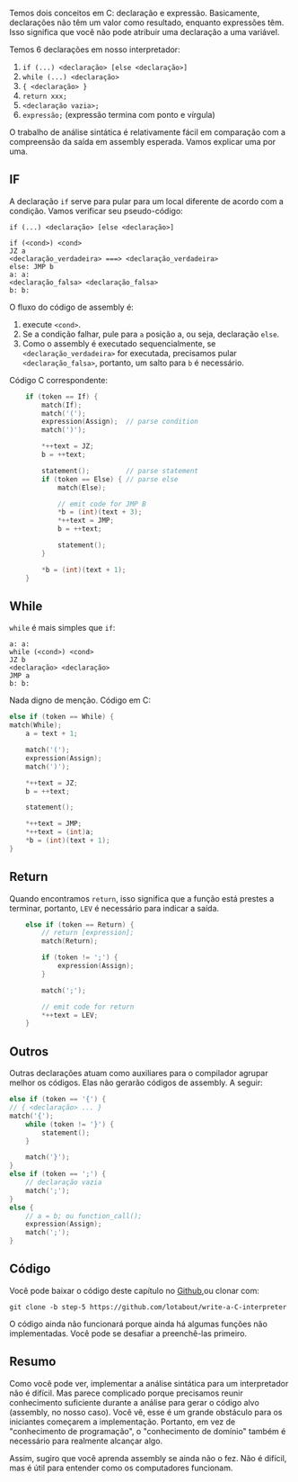Temos dois conceitos em C: declaração e expressão. Basicamente, declarações não têm um valor como resultado, enquanto expressões têm. Isso significa que você não pode atribuir uma declaração a uma variável.

Temos 6 declarações em nosso interpretador:

1. `if (...) <declaração> [else <declaração>]`
2. `while (...) <declaração>`
3. `{ <declaração> }`
4. `return xxx;`
5. `<declaração vazia>;`
6. `expressão;` (expressão termina com ponto e vírgula)
   
 O trabalho de análise sintática é relativamente fácil em comparação com a compreensão da saída em assembly esperada. Vamos explicar uma por uma.

 ## IF

 A declaração `if` serve para pular para um local diferente de acordo com a condição. Vamos verificar seu pseudo-código:

 ```
if (...) <declaração> [else <declaração>]

if (<cond>) <cond>
JZ a
<declaração_verdadeira> ===> <declaração_verdadeira>
else: JMP b
a: a:
<declaração_falsa> <declaração_falsa>
b: b:
```

O fluxo do código de assembly é:

1. execute `<cond>`.
2. Se a condição falhar, pule para `a` posição a, ou seja, declaração `else`.
3. Como o assembly é executado sequencialmente, se `<declaração_verdadeira>` for executada,
precisamos pular `<declaração_falsa>`, portanto, um salto para `b` é necessário.

Código C correspondente:


```c
    if (token == If) {
        match(If);
        match('(');
        expression(Assign);  // parse condition
        match(')');

        *++text = JZ;
        b = ++text;

        statement();         // parse statement
        if (token == Else) { // parse else
            match(Else);

            // emit code for JMP B
            *b = (int)(text + 3);
            *++text = JMP;
            b = ++text;

            statement();
        }

        *b = (int)(text + 1);
    }
```

## While

`while` é mais simples que `if`:

```
a: a:
while (<cond>) <cond>
JZ b
<declaração> <declaração>
JMP a
b: b:
```
Nada digno de menção. Código em C:

```c
else if (token == While) {
match(While);
    a = text + 1;

    match('(');
    expression(Assign);
    match(')');

    *++text = JZ;
    b = ++text;

    statement();

    *++text = JMP;
    *++text = (int)a;
    *b = (int)(text + 1);
}
```
## Return

Quando encontramos `return`, isso significa que a função está prestes a terminar, portanto, `LEV` é necessário para indicar a saída.

```c
    else if (token == Return) {
        // return [expression];
        match(Return);

        if (token != ';') {
            expression(Assign);
        }

        match(';');

        // emit code for return
        *++text = LEV;
    }
```
## Outros

Outras declarações atuam como auxiliares para o compilador agrupar melhor os códigos. Elas não gerarão códigos de assembly. A seguir:

```c
else if (token == '{') {
// { <declaração> ... }
match('{');
    while (token != '}') {
        statement();
    }

    match('}');
}
else if (token == ';') {
    // declaração vazia
    match(';');
}
else {
    // a = b; ou function_call();
    expression(Assign);
    match(';');
}
```
## Código

Você pode baixar o código deste capítulo no [Github](https://github.com/lotabout/write-a-C-interpreter/tree/step-5),ou clonar com:

```
git clone -b step-5 https://github.com/lotabout/write-a-C-interpreter
```
O código ainda não funcionará porque ainda há algumas funções não implementadas. Você pode se desafiar a preenchê-las primeiro.

## Resumo

Como você pode ver, implementar a análise sintática para um interpretador não é difícil. Mas parece complicado porque precisamos reunir conhecimento suficiente durante a análise para gerar o código alvo (assembly, no nosso caso). Você vê, esse é um grande obstáculo para os iniciantes começarem a implementação. Portanto, em vez de "conhecimento de programação", o "conhecimento de domínio" também é necessário para realmente alcançar algo.

Assim, sugiro que você aprenda assembly se ainda não o fez. Não é difícil, mas é útil para entender como os computadores funcionam.
